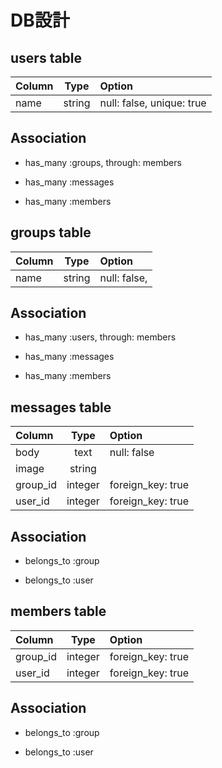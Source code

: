 # DB設計

## users table

|  Column   |  Type   |              Option                    |
|:----------|:-------:|:---------------------------------------|
| name      | string  | null: false, unique: true              |

## Association

* has_many :groups, through: members

* has_many :messages

* has_many :members

## groups table

|  Column   |  Type   |              Option                    |
|:----------|:-------:|:---------------------------------------|
| name      | string  | null: false,                           |

## Association

* has_many :users, through: members

* has_many :messages

* has_many :members

## messages table

|  Column   |  Type   |              Option                    |
|:----------|:-------:|:---------------------------------------|
| body      | text    | null: false                            |
| image     | string  |                                        |
| group_id  | integer | foreign_key: true                      |
| user_id   | integer | foreign_key: true                      |

## Association

* belongs_to :group

* belongs_to :user

## members table

|  Column   |  Type   |              Option                    |
|:----------|:-------:|:---------------------------------------|
| group_id  | integer | foreign_key: true                      |
| user_id   | integer | foreign_key: true                      |

## Association

* belongs_to :group

* belongs_to :user
